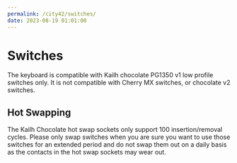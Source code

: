 ```yaml
---
permalink: /city42/switches/
date: 2023-08-19 01:01:00
---
```

# Switches
The keyboard is compatible with Kailh chocolate PG1350 v1 low profile switches only. It is not compatible with Cherry MX switches, or chocolate v2 switches.
## Hot Swapping
The Kailh Chocolate hot swap sockets only support 100 insertion/removal cycles. Please only swap switches when you are sure you want to use those switches for an extended period and do not swap them out on a daily basis as the contacts in the hot swap sockets may wear out.